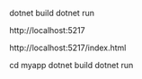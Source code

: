 dotnet build
dotnet run

http://localhost:5217

http://localhost:5217/index.html

cd myapp
dotnet build
dotnet run
